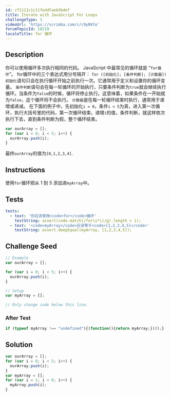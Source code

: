 ```yaml
---
id: cf1111c1c11feddfaeb5bdef
title: Iterate with JavaScript For Loops
challengeType: 1
videoUrl: 'https://scrimba.com/c/c9yNVCe'
forumTopicId: 18219
localeTitle: for 循环
---
```


## Description
<section id='description'>
你可以使用循环多次执行相同的代码。
JavaScript 中最常见的循环就是 “<code>for循环</code>”。
for循环中的三个表达式用分号隔开：
<code>for ([初始化]; [条件判断]; [计数器])</code>
<code>初始化</code>语句只会在执行循环开始之前执行一次。它通常用于定义和设置你的循环变量。
<code>条件判断</code>语句会在每一轮循环的开始执行，只要条件判断为<code>true</code>就会继续执行循环。当条件为<code>false</code>的时候，循环将停止执行。这意味着，如果条件在一开始就为<code>false</code>，这个循环将不会执行。
<code>计数器</code>是在每一轮循环结束时执行，通常用于递增或递减。
在下面的例子中，先初始化<code>i = 0</code>，条件<code>i &#60; 5</code>为真，进入第一次循环，执行大括号里的代码，第一次循环结束。递增<code>i</code>的值，条件判断，就这样依次执行下去，直到条件判断为假，整个循环结束。

```js
var ourArray = [];
for (var i = 0; i < 5; i++) {
  ourArray.push(i);
}
```

最终<code>ourArray</code>的值为<code>[0,1,2,3,4]</code>.
</section>

## Instructions
<section id='instructions'>
使用<code>for</code>循环把从 1 到 5 添加进<code>myArray</code>中。
</section>

## Tests
<section id='tests'>

```yml
tests:
  - text: '你应该使用<code>for</code>循环'
    testString: assert(code.match(/for\s*\(/g).length > 1);
  - text: '<code>myArray</code>应该等于<code>[1,2,3,4,5]</code>'
    testString: assert.deepEqual(myArray, [1,2,3,4,5]);

```

</section>

## Challenge Seed
<section id='challengeSeed'>

<div id='js-seed'>

```js
// Example
var ourArray = [];

for (var i = 0; i < 5; i++) {
  ourArray.push(i);
}

// Setup
var myArray = [];

// Only change code below this line.


```

</div>


### After Test
<div id='js-teardown'>

```js
if (typeof myArray !== "undefined"){(function(){return myArray;})();}
```

</div>

</section>

## Solution
<section id='solution'>


```js
var ourArray = [];
for (var i = 0; i < 5; i++) {
  ourArray.push(i);
}
var myArray = [];
for (var i = 1; i < 6; i++) {
  myArray.push(i);
}
```

</section>

